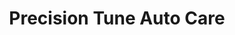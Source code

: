 ---
title: "Precision Tune Auto Care"
url: /vancouver/precision-tune-auto-care/
shop: car repair
---